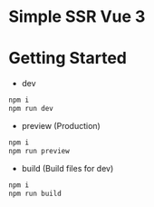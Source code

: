 # Simple SSR Vue 3

# Getting Started
- dev
```bash 
npm i
npm run dev
```

- preview (Production)
```bash 
npm i
npm run preview
```


- build (Build files for dev)
```bash 
npm i
npm run build
```
